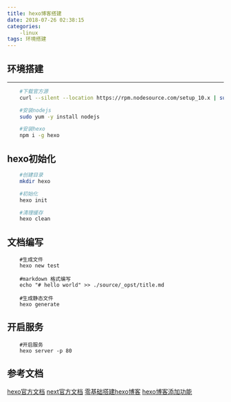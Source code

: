```yaml
---
title: hexo博客搭建
date: 2018-07-26 02:38:15
categories:
	-linux
tags: 环境搭建
---
```


## 环境搭建
-----
```bash
	#下载官方源  
	curl --silent --location https://rpm.nodesource.com/setup_10.x | sudo bash -

	#安装nodejs  
	sudo yum -y install nodejs

	#安装hexo  
	npm i -g hexo
```

## hexo初始化

```bash
	#创建目录
	mkdir hexo 

	#初始化
	hexo init

	#清理缓存
	hexo clean
```
## 文档编写
```
	#生成文件
	hexo new test

	#markdown 格式编写
	echo "# hello world" >> ./source/_opst/title.md

	#生成静态文件
	hexo generate
```

## 开启服务
```
	#开启服务
	hexo server -p 80
```
## 参考文档

[hexo官方文档](https://hexo.io/zh-cn/docs/)
[next官方文档](http://theme-next.iissnan.com/)
[零基础搭建hexo博客](https://www.cnblogs.com/visugar/p/6821777.html)
[hexo博客添加功能](https://www.cnblogs.com/mrwuzs/p/7943337.html)

